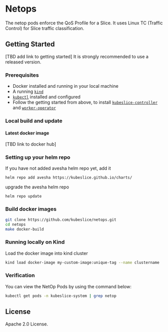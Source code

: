 # Netops


The netop pods enforce the QoS Profile for a Slice. It uses Linux TC (Traffic Control) for Slice traffic classification.

## Getting Started

[TBD add link to getting started] 
It is strongly recommended to use a released version.

### Prerequisites

* Docker installed and running in your local machine
* A running [`kind`](https://kind.sigs.k8s.io/)
* [`kubectl`](https://kubernetes.io/docs/tasks/tools/) installed and configured
* Follow the getting started from above, to install [`kubeslice-controller`](https://github.com/kubeslice/kubeslice-controller) and [`worker-operator`](https://github.com/kubeslice/worker-operator)

### Local build and update 

#### Latest docker image
[TBD link to docker hub]

### Setting up your helm repo

If you have not added avesha helm repo yet, add it

```console
helm repo add avesha https://kubeslice.github.io/charts/
```

upgrade the avesha helm repo

```console
helm repo update
```

### Build docker images

```bash
git clone https://github.com/kubeslice/netops.git
cd netops
make docker-build
```

### Running locally on Kind

Load the docker image into kind cluster

```bash
kind load docker-image my-custom-image:unique-tag --name clustername
```

### Verification
You can view the NetOp Pods by using the command below:

```bash
kubectl get pods -n kubeslice-system | grep netop
```

## License
Apache 2.0 License.
